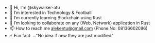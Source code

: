 - 👋 Hi, I’m @skywalker-atu
- 👀 I’m interested in Technology & Football
- 🌱 I’m currently learning Blockchain using Rust
- 💞️ I’m looking to collaborate on any (Web, Network) application in Rust
- 📫 How to reach me alekentu@gmail.com (Phone No: 08136602086)
- ⚡ Fun fact: ..."No idea if new they are just modified"

<!---
skywalker-atu/skywalker-atu is a ✨ special ✨ repository because its `README.md` (this file) appears on your GitHub profile.
You can click the Preview link to take a look at your changes.
--->
